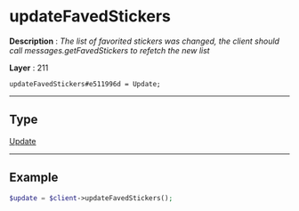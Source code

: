 # updateFavedStickers

**Description** : *The list of favorited stickers was changed, the client should call messages\.getFavedStickers to refetch the new list*

**Layer** : 211

```tl
updateFavedStickers#e511996d = Update;
```

---

## Type

[Update](type/Update)

---

## Example

```php
$update = $client->updateFavedStickers();
```